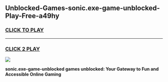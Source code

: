 
## Unblocked-Games-sonic.exe-game-unblocked-Play-Free-a49hy
<h3>
<a href="https://premium76.site?title=sonic.exe-game-unblocked&ref=17A">CLICK TO PLAY</a></h3>
<hr>

<h3>
<a href="https://premium76.site?title=sonic.exe-game-unblocked&ref=17A">CLICK 2 PLAY</a>
  
</h3>

<a href="https://premium76.site?title=sonic.exe-game-unblocked&ref=17A"><img src="https://clearcache.store/games.png"></a>


**sonic.exe-game-unblocked games unblocked: Your Gateway to Fun and Accessible Online Gaming**
